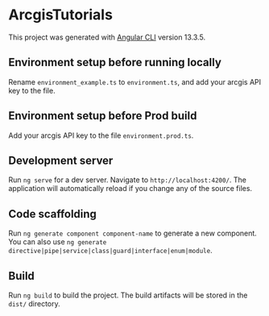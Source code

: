 # ArcgisTutorials

This project was generated with [Angular CLI](https://github.com/angular/angular-cli) version 13.3.5.

## Environment setup before running locally
Rename `environment_example.ts` to `environment.ts`, and add your arcgis API key to the file.

## Environment setup before Prod build
Add your arcgis API key to the file `environment.prod.ts`.

## Development server

Run `ng serve` for a dev server. Navigate to `http://localhost:4200/`. The application will automatically reload if you change any of the source files.

## Code scaffolding

Run `ng generate component component-name` to generate a new component. You can also use `ng generate directive|pipe|service|class|guard|interface|enum|module`.

## Build

Run `ng build` to build the project. The build artifacts will be stored in the `dist/` directory.
